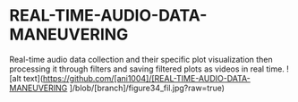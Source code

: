 # REAL-TIME-AUDIO-DATA-MANEUVERING
 Real-time audio data collection and their specific plot visualization then processing it through filters and saving filtered plots as videos in real time.
![alt text](https://github.com/[ani1004]/[REAL-TIME-AUDIO-DATA-MANEUVERING
]/blob/[branch]/figure34_fil.jpg?raw=true)
